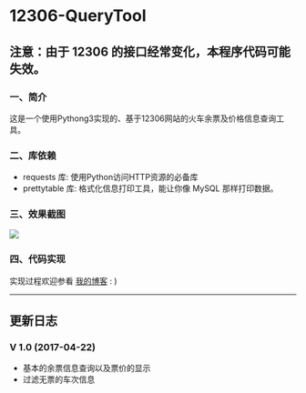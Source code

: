 # 12306-QueryTool

## **注意：由于 12306 的接口经常变化，本程序代码可能失效。**


### 一、简介
这是一个使用Pythong3实现的、基于12306网站的火车余票及价格信息查询工具。


### 二、库依赖
+ requests 库: 使用Python访问HTTP资源的必备库
+ prettytable 库: 格式化信息打印工具，能让你像 MySQL 那样打印数据。


### 三、效果截图
![](http://i2.muimg.com/567571/aee63e341a70ae78.png)


### 四、代码实现
实现过程欢迎参看 [我的博客](http://fgksgf.me) : )


----
## 更新日志

### V 1.0 (2017-04-22)
- 基本的余票信息查询以及票价的显示 
- 过滤无票的车次信息




